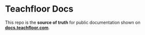# Teachfloor Docs

This repo is the **source of truth** for public documentation shown on **[docs.teachfloor.com](https://docs.teachfloor.com)**.